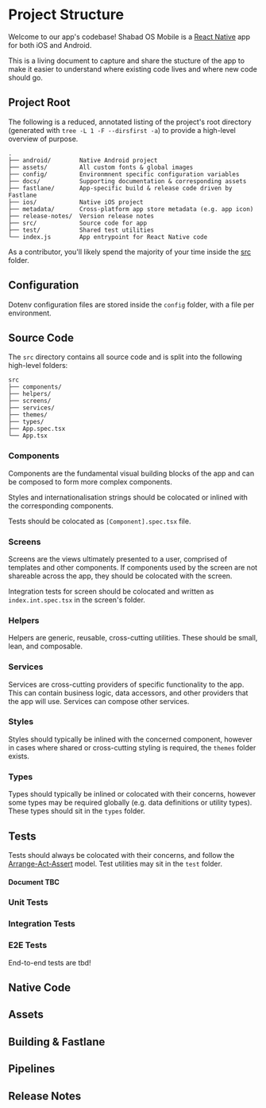 # Project Structure

Welcome to our app's codebase! Shabad OS Mobile is a [React Native](https://reactnative.dev/) app for both iOS and Android.

This is a living document to capture and share the stucture of the app to make it easier to understand where existing code lives and where new code should go.

## Project Root

The following is a reduced, annotated listing of the project's root directory (generated with `tree -L 1 -F --dirsfirst -a`) to provide a high-level overview of purpose.

```
.
├── android/        Native Android project
├── assets/         All custom fonts & global images
├── config/         Environmnent specific configuration variables
├── docs/           Supporting documentation & corresponding assets
├── fastlane/       App-specific build & release code driven by Fastlane
├── ios/            Native iOS project
├── metadata/       Cross-platform app store metadata (e.g. app icon)
├── release-notes/  Version release notes
├── src/            Source code for app
├── test/           Shared test utilities
└── index.js        App entrypoint for React Native code
```

As a contributor, you'll likely spend the majority of your time inside the [src](#source-code) folder.

## Configuration

Dotenv configuration files are stored inside the `config` folder, with a file per environment.

## Source Code

The `src` directory contains all source code and is split into the following high-level folders:

```
src
├── components/
├── helpers/
├── screens/
├── services/
├── themes/
├── types/
├── App.spec.tsx
└── App.tsx
```

### Components

Components are the fundamental visual building blocks of the app and can be composed to form more complex components.

Styles and internationalisation strings should be colocated or inlined with the corresponding components.

Tests should be colocated as `[Component].spec.tsx` file.

### Screens

Screens are the views ultimately presented to a user, comprised of templates and other components. If components used by the screen are not shareable across the app, they should be colocated with the screen.

Integration tests for screen should be colocated and written as `index.int.spec.tsx` in the screen's folder.

### Helpers

Helpers are generic, reusable, cross-cutting utilities. These should be small, lean, and composable.

### Services

Services are cross-cutting providers of specific functionality to the app. This can contain business logic, data accessors, and other providers that the app will use. Services can compose other services.

### Styles

Styles should typically be inlined with the concerned component, however in cases where shared or cross-cutting styling is required, the `themes` folder exists.

### Types

Types should typically be inlined or colocated with their concerns, however some types may be required globally (e.g. data definitions or utility types). These types should sit in the `types` folder.

## Tests

Tests should always be colocated with their concerns, and follow the [Arrange-Act-Assert](https://jefflau.dev/arrange-act-assert-how-to-test-react-components/) model. Test utilities may sit in the `test` folder.

#### Document TBC

### Unit Tests

### Integration Tests

### E2E Tests

End-to-end tests are tbd!

## Native Code

## Assets

## Building & Fastlane

## Pipelines

## Release Notes
